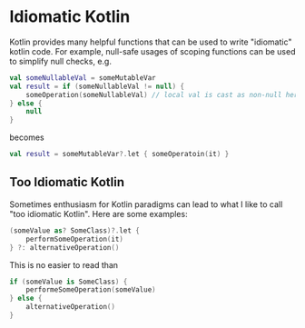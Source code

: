 # Idiomatic Kotlin

Kotlin provides many helpful functions that can be used to write "idiomatic" kotlin code.
For example, null-safe usages of scoping functions can be used to simplify null checks, e.g. 

[//]: # (TODO add more background on why this would be done)
```kotlin
val someNullableVal = someMutableVar
val result = if (someNullableVal != null) {
    someOperation(someNullableVal) // local val is cast as non-null here
} else {
    null
}
```

becomes
```kotlin
val result = someMutableVar?.let { someOperatoin(it) }
```

## Too Idiomatic Kotlin
Sometimes enthusiasm for Kotlin paradigms can lead to what I like to call "too idiomatic Kotlin".
Here are some examples:
```kotlin
(someValue as? SomeClass)?.let {
    performSomeOperation(it)
} ?: alternativeOperation()
```

This is no easier to read than
```kotlin
if (someValue is SomeClass) {
    performeSomeOperation(someValue)
} else {
    alternativeOperation()
}
```